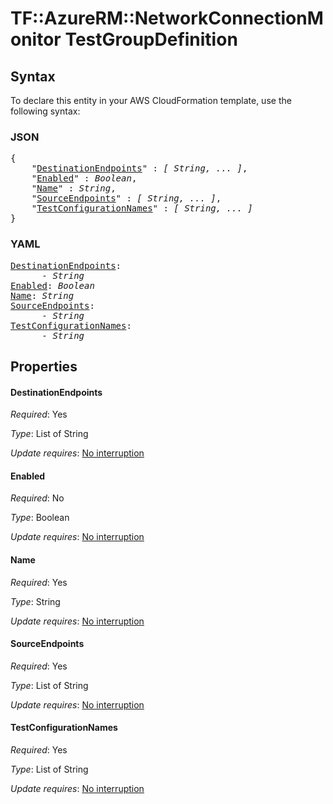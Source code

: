 # TF::AzureRM::NetworkConnectionMonitor TestGroupDefinition

## Syntax

To declare this entity in your AWS CloudFormation template, use the following syntax:

### JSON

<pre>
{
    "<a href="#destinationendpoints" title="DestinationEndpoints">DestinationEndpoints</a>" : <i>[ String, ... ]</i>,
    "<a href="#enabled" title="Enabled">Enabled</a>" : <i>Boolean</i>,
    "<a href="#name" title="Name">Name</a>" : <i>String</i>,
    "<a href="#sourceendpoints" title="SourceEndpoints">SourceEndpoints</a>" : <i>[ String, ... ]</i>,
    "<a href="#testconfigurationnames" title="TestConfigurationNames">TestConfigurationNames</a>" : <i>[ String, ... ]</i>
}
</pre>

### YAML

<pre>
<a href="#destinationendpoints" title="DestinationEndpoints">DestinationEndpoints</a>: <i>
      - String</i>
<a href="#enabled" title="Enabled">Enabled</a>: <i>Boolean</i>
<a href="#name" title="Name">Name</a>: <i>String</i>
<a href="#sourceendpoints" title="SourceEndpoints">SourceEndpoints</a>: <i>
      - String</i>
<a href="#testconfigurationnames" title="TestConfigurationNames">TestConfigurationNames</a>: <i>
      - String</i>
</pre>

## Properties

#### DestinationEndpoints

_Required_: Yes

_Type_: List of String

_Update requires_: [No interruption](https://docs.aws.amazon.com/AWSCloudFormation/latest/UserGuide/using-cfn-updating-stacks-update-behaviors.html#update-no-interrupt)

#### Enabled

_Required_: No

_Type_: Boolean

_Update requires_: [No interruption](https://docs.aws.amazon.com/AWSCloudFormation/latest/UserGuide/using-cfn-updating-stacks-update-behaviors.html#update-no-interrupt)

#### Name

_Required_: Yes

_Type_: String

_Update requires_: [No interruption](https://docs.aws.amazon.com/AWSCloudFormation/latest/UserGuide/using-cfn-updating-stacks-update-behaviors.html#update-no-interrupt)

#### SourceEndpoints

_Required_: Yes

_Type_: List of String

_Update requires_: [No interruption](https://docs.aws.amazon.com/AWSCloudFormation/latest/UserGuide/using-cfn-updating-stacks-update-behaviors.html#update-no-interrupt)

#### TestConfigurationNames

_Required_: Yes

_Type_: List of String

_Update requires_: [No interruption](https://docs.aws.amazon.com/AWSCloudFormation/latest/UserGuide/using-cfn-updating-stacks-update-behaviors.html#update-no-interrupt)

